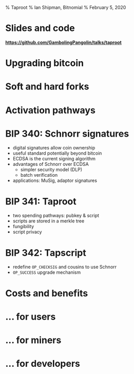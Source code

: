 % Taproot
% Ian Shipman, Bitnomial
% February 5, 2020

# Slides and code

**https://github.com/GambolingPangolin/talks/taproot**

# Upgrading bitcoin

# Soft and hard forks

# Activation pathways

# BIP 340: Schnorr signatures

- digital signatures allow coin ownership
- useful standard potentially beyond bitcoin
- ECDSA is the current signing algorithm
- advantages of Schnorr over ECDSA
  * simpler security model (DLP)
  * batch verification
- applications: MuSig, adaptor signatures

# BIP 341: Taproot

- two spending pathways: pubkey & script
- scripts are stored in a merkle tree
- fungibility
- script privacy

# BIP 342: Tapscript

- redefine `OP_CHECKSIG` and cousins to use Schnorr
- `OP_SUCCESS` upgrade mechanism

# Costs and benefits

# ... for users
# ... for miners
# ... for developers
